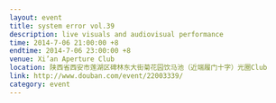 ```yaml
---
layout: event
title: system error vol.39
description: live visuals and audiovisual performance
time: 2014-7-06 21:00:00 +8
endtime: 2014-7-06 23:00:00 +8
venue: Xi’an Aperture Club
location: 陕西省西安市莲湖区碑林东大街菊花园饮马池（近端履门十字）光圈Club
link: http://www.douban.com/event/22003339/
category: event
---
```

